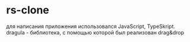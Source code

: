 # rs-clone

для написания приложения использовался JavaScript, TypeSkript.
dragula - библиотека, с помощью которой был реализован drag&drop

